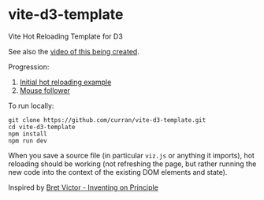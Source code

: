 # vite-d3-template
Vite Hot Reloading Template for D3

See also the [video of this being created](https://www.youtube.com/watch?v=jqOQy4BEnqU).

Progression:
 1. [Initial hot reloading example](https://github.com/curran/vite-d3-template/pull/1)
 2. [Mouse follower](https://github.com/curran/vite-d3-template/pull/3)

To run locally:

```
git clone https://github.com/curran/vite-d3-template.git
cd vite-d3-template
npm install
npm run dev
```

When you save a source file (in particular `viz.js` or anything it imports), hot reloading should be working (not refreshing the page, but rather running the new code into the context of the existing DOM elements and state).

Inspired by [Bret Victor - Inventing on Principle](https://www.youtube.com/watch?v=PUv66718DII)
